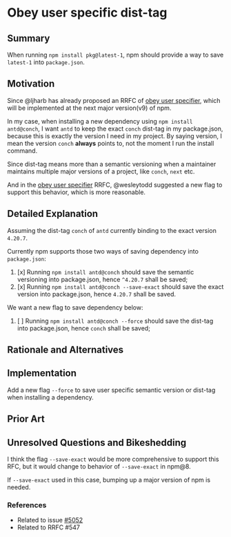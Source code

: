 # Obey user specific dist-tag

## Summary

When running `npm install pkg@latest-1`, npm should provide a way to save `latest-1` into `package.json`.

## Motivation

Since @ljharb has already proposed an RRFC of [obey user specifier](https://github.com/npm/rfcs/pull/547), which will be implemented at the next major version(v9) of npm.

In my case, when installing a new dependency using `npm install antd@conch`, I want `antd` to keep the exact `conch` dist-tag in my package.json, because this is exactly the version I need in my project. By saying version, I mean the version `conch` **always** points to, not the moment I run the install command.

Since dist-tag means more than a semantic versioning when a maintainer maintains multiple major versions of a project, like `conch`, `next` etc.

And in the [obey user specifier](https://github.com/npm/rfcs/pull/547) RRFC, @wesleytodd suggested a new flag to support this behavior, which is more reasonable.

## Detailed Explanation

Assuming the dist-tag `conch` of `antd` currently binding to the exact version `4.20.7`.

Currently npm supports those two ways of saving dependency into `package.json`:
1. [x] Running `npm install antd@conch` should save the semantic versioning into  package.json, hence `^4.20.7` shall be saved;
2. [x] Running `npm install antd@conch --save-exact` should save the exact version into package.json, hence `4.20.7` shall be saved.

We want a new flag to save dependency below:
1. [ ] Running `npm install antd@conch --force` should save the dist-tag into package.json, hence `conch` shall be saved;


## Rationale and Alternatives


## Implementation

Add a new flag `--force` to save user specific semantic version or dist-tag when installing a dependency.

## Prior Art

## Unresolved Questions and Bikeshedding

I think the flag `--save-exact` would be more comprehensive to support this RFC, but it would change to behavior of `--save-exact` in npm@8.

If `--save-exact` used in this case, bumping up a major version of npm is needed.


### References
<!-- Examples
* Related to issue [#5052](https://github.com/npm/cli/issues/5052)
* Related to RRFC #547
-->
* Related to issue [#5052](https://github.com/npm/cli/issues/5052)
* Related to RRFC #547

